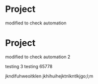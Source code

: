 # Project

modified to check automation

# Project

modified to check automation 2


testing 3
testing 65778

jkndifuhweoitklen
jkhihuihejktnlkntlkjgo;l;m